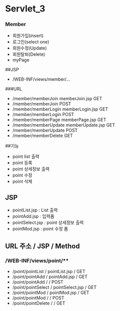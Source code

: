 # Servlet_3

### Member
- 회원가입(insert)
- 로그인(select one)
- 회원수정(Update)
- 회원탈퇴(Delete)
- myPage

##JSP
- /WEB-INF/views/member/...

###URL

- /member/memberJoin			memberJoin.jsp		GET
- /member/memberJoin								POST
- /member/memberLogin		memberLogin.jsp		GET
- /member/memberLogin							POST
- /member/memberPage			memberPage.jsp		GET
- /member/memberUpdate		memberUpdate.jsp	GET
- /member/memberUpdate							POST
- /member/memberDelete							GET

##기능
- point list 출력 
- point 등록
- point 상세정보 출력 
- point 수정
- point 삭제 

## JSP
- pointList.jsp		: List 출력
- pointAdd.jsp		: 입력폼
- pointSelect.jsp	: point 상세정보 출력 
- pointMod.jsp		: point 수정 폼 

## URL 주소				/	JSP 			/	Method
### /WEB-INF/views/point/**

- /point/pointList		/	pointList.jsp	/	GET
- /point/pointAdd		/	pointAdd.jsp	/	GET 
- /point/pointAdd		/					/	POST 
- /point/pointSelect	/	pointSelect.jsp	/	GET
- /point/pointMod		/	pointMod.jsp	/	GET 
- /point/pointMod		/					/	POST 
- /point/pointDelete	/					/	GET
